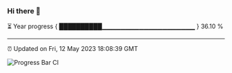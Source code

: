 ### Hi there 👋

⏳ Year progress { ██████████▁▁▁▁▁▁▁▁▁▁▁▁▁▁▁▁▁▁▁▁ } 36.10 %

---

⏰ Updated on Fri, 12 May 2023 18:08:39 GMT

![Progress Bar CI](https://github.com/Shyam-Makwana/GitHub-Actions-Demo/workflows/Progress%20Bar%20CI/badge.svg)
